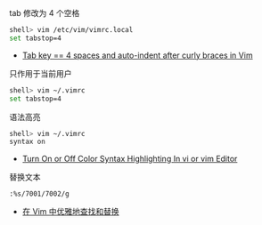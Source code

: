 tab 修改为 4 个空格

```sh
shell> vim /etc/vim/vimrc.local
set tabstop=4
```

- [Tab key == 4 spaces and auto-indent after curly braces in Vim](https://stackoverflow.com/questions/234564/tab-key-4-spaces-and-auto-indent-after-curly-braces-in-vim)

只作用于当前用户

```sh
shell> vim ~/.vimrc
set tabstop=4
```

语法高亮

```sh
shell> vim ~/.vimrc
syntax on
```

- [Turn On or Off Color Syntax Highlighting In vi or vim Editor](https://www.cyberciti.biz/faq/turn-on-or-off-color-syntax-highlighting-in-vi-or-vim/)

替换文本

```vim
:%s/7001/7002/g
```

- [在 Vim 中优雅地查找和替换](https://harttle.land/2016/08/08/vim-search-in-file.html)
